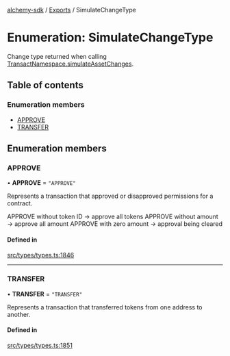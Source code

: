 [alchemy-sdk](../README.md) / [Exports](../modules.md) / SimulateChangeType

# Enumeration: SimulateChangeType

Change type returned when calling [TransactNamespace.simulateAssetChanges](../classes/TransactNamespace.md#simulateassetchanges).

## Table of contents

### Enumeration members

- [APPROVE](SimulateChangeType.md#approve)
- [TRANSFER](SimulateChangeType.md#transfer)

## Enumeration members

### APPROVE

• **APPROVE** = `"APPROVE"`

Represents a transaction that approved or disapproved permissions for a
contract.

APPROVE without token ID → approve all tokens
APPROVE without amount → approve all amount
APPROVE with zero amount → approval being cleared

#### Defined in

[src/types/types.ts:1846](https://github.com/alchemyplatform/alchemy-sdk-js/blob/7bf2430/src/types/types.ts#L1846)

___

### TRANSFER

• **TRANSFER** = `"TRANSFER"`

Represents a transaction that transferred tokens from one address to another.

#### Defined in

[src/types/types.ts:1851](https://github.com/alchemyplatform/alchemy-sdk-js/blob/7bf2430/src/types/types.ts#L1851)
